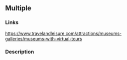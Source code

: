 ## Multiple

### Links

https://www.travelandleisure.com/attractions/museums-galleries/museums-with-virtual-tours

### Description 
